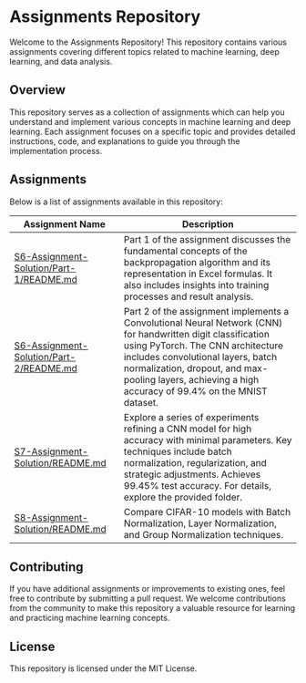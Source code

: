 # Assignments Repository

Welcome to the Assignments Repository! This repository contains various assignments covering different topics related to machine learning, deep learning, and data analysis.

## Overview

This repository serves as a collection of assignments which can help you understand and implement various concepts in machine learning and deep learning. Each assignment focuses on a specific topic and provides detailed instructions, code, and explanations to guide you through the implementation process.

## Assignments

Below is a list of assignments available in this repository:

| Assignment Name             | Description                                                                                                          |
|-----------------------------|----------------------------------------------------------------------------------------------------------------------|
| [S6-Assignment-Solution/Part-1/README.md](S6-Assignment-Solution/Part-1/README.md) | Part 1 of the assignment discusses the fundamental concepts of the backpropagation algorithm and its representation in Excel formulas. It also includes insights into training processes and result analysis. |
| [S6-Assignment-Solution/Part-2/README.md](S6-Assignment-Solution/Part-2/README.md) | Part 2 of the assignment implements a Convolutional Neural Network (CNN) for handwritten digit classification using PyTorch. The CNN architecture includes convolutional layers, batch normalization, dropout, and max-pooling layers, achieving a high accuracy of 99.4% on the MNIST dataset. |
| [S7-Assignment-Solution/README.md](S7-Assignment-Solution/README.md) | Explore a series of experiments refining a CNN model for high accuracy with minimal parameters. Key techniques include batch normalization, regularization, and strategic adjustments. Achieves 99.45% test accuracy. For details, explore the provided folder. |
| [S8-Assignment-Solution/README.md](S8-Assignment-Solution/README.md) | Compare CIFAR-10 models with Batch Normalization, Layer Normalization, and Group Normalization techniques. |

## Contributing

If you have additional assignments or improvements to existing ones, feel free to contribute by submitting a pull request. We welcome contributions from the community to make this repository a valuable resource for learning and practicing machine learning concepts.

## License

This repository is licensed under the MIT License.
